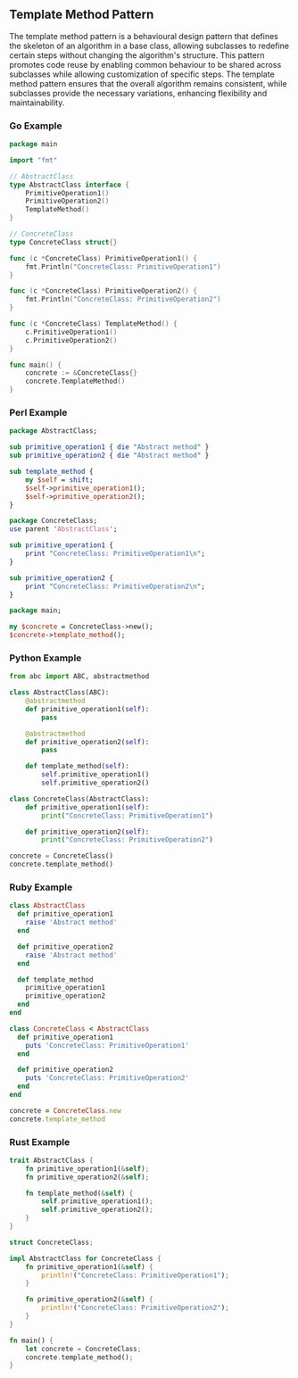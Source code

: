 ## Template Method Pattern

The template method pattern is a behavioural design pattern that defines the skeleton of an algorithm in a base class, allowing subclasses to
redefine certain steps without changing the algorithm's structure. This pattern promotes code reuse by enabling common behaviour to be shared
across subclasses while allowing customization of specific steps. The template method pattern ensures that the overall algorithm remains
consistent, while subclasses provide the necessary variations, enhancing flexibility and maintainability.

### Go Example

```go
package main

import "fmt"

// AbstractClass
type AbstractClass interface {
	PrimitiveOperation1()
	PrimitiveOperation2()
	TemplateMethod()
}

// ConcreteClass
type ConcreteClass struct{}

func (c *ConcreteClass) PrimitiveOperation1() {
	fmt.Println("ConcreteClass: PrimitiveOperation1")
}

func (c *ConcreteClass) PrimitiveOperation2() {
	fmt.Println("ConcreteClass: PrimitiveOperation2")
}

func (c *ConcreteClass) TemplateMethod() {
	c.PrimitiveOperation1()
	c.PrimitiveOperation2()
}

func main() {
	concrete := &ConcreteClass{}
	concrete.TemplateMethod()
}
```

### Perl Example

```perl
package AbstractClass;

sub primitive_operation1 { die "Abstract method" }
sub primitive_operation2 { die "Abstract method" }

sub template_method {
    my $self = shift;
    $self->primitive_operation1();
    $self->primitive_operation2();
}

package ConcreteClass;
use parent 'AbstractClass';

sub primitive_operation1 {
    print "ConcreteClass: PrimitiveOperation1\n";
}

sub primitive_operation2 {
    print "ConcreteClass: PrimitiveOperation2\n";
}

package main;

my $concrete = ConcreteClass->new();
$concrete->template_method();
```

### Python Example

```python
from abc import ABC, abstractmethod

class AbstractClass(ABC):
    @abstractmethod
    def primitive_operation1(self):
        pass

    @abstractmethod
    def primitive_operation2(self):
        pass

    def template_method(self):
        self.primitive_operation1()
        self.primitive_operation2()

class ConcreteClass(AbstractClass):
    def primitive_operation1(self):
        print("ConcreteClass: PrimitiveOperation1")

    def primitive_operation2(self):
        print("ConcreteClass: PrimitiveOperation2")

concrete = ConcreteClass()
concrete.template_method()
```

### Ruby Example

```ruby
class AbstractClass
  def primitive_operation1
    raise 'Abstract method'
  end

  def primitive_operation2
    raise 'Abstract method'
  end

  def template_method
    primitive_operation1
    primitive_operation2
  end
end

class ConcreteClass < AbstractClass
  def primitive_operation1
    puts 'ConcreteClass: PrimitiveOperation1'
  end

  def primitive_operation2
    puts 'ConcreteClass: PrimitiveOperation2'
  end
end

concrete = ConcreteClass.new
concrete.template_method
```

### Rust Example

```rust
trait AbstractClass {
    fn primitive_operation1(&self);
    fn primitive_operation2(&self);

    fn template_method(&self) {
        self.primitive_operation1();
        self.primitive_operation2();
    }
}

struct ConcreteClass;

impl AbstractClass for ConcreteClass {
    fn primitive_operation1(&self) {
        println!("ConcreteClass: PrimitiveOperation1");
    }

    fn primitive_operation2(&self) {
        println!("ConcreteClass: PrimitiveOperation2");
    }
}

fn main() {
    let concrete = ConcreteClass;
    concrete.template_method();
}
```
